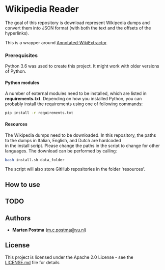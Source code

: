 # Wikipedia Reader

The goal of this repository is download represent Wikipedia dumps
and convert them into JSON format (with both the text and the offsets of the hyperlinks).

This is a wrapper around [Annotated-WikiExtractor](https://github.com/jodaiber/Annotated-WikiExtractor).

### Prerequisites
Python 3.6 was used to create this project. It might work with older versions of Python.

#### Python modules

A number of external modules need to be installed, which are listed in **requirements.txt**.
Depending on how you installed Python, you can probably install the requirements using one of following commands:
```bash
pip install -r requirements.txt
```

#### Resources
The Wikipedia dumps need to be downloaded. In this repository, the paths to the dumps in Italian, English, and Dutch are hardcoded \
in the install script. Please change the paths in the script to change for other languages. The download can be performed by calling:
```bash
bash install.sh data_folder
```

The script will also store GitHub repositories in the folder 'resources'.

## How to use

## TODO
    
## Authors
* **Marten Postma** (m.c.postma@vu.nl)

## License
This project is licensed under the Apache 2.0 License - see the [LICENSE.md](LICENSE.md) file for details
